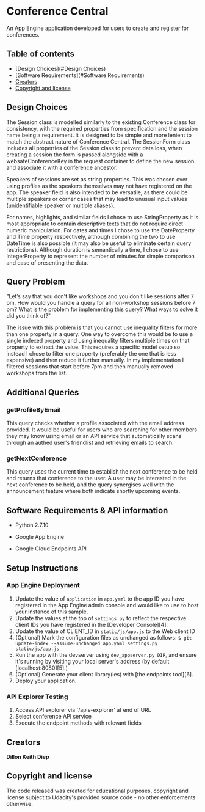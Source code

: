 # Conference Central
An App Engine application developed for users to create and register for conferences.

## Table of contents
- [Design Choices](#Design Choices)
- [Software Requirements](#Software Requirements)
- [Creators](#creators)
- [Copyright and license](#copyright-and-license)

## Design Choices

The Session class is modelled similarly to the existing Conference class for consistency, with the required properties from specification and the session name being a requirement. It is designed to be simple and more lenient to match the abstract nature of Conference Central. The SessionForm class includes all properties of the Session class to prevent data loss, when creating a session the form is passed alongside with a websafeConferenceKey in the request container to define the new session and associate it with a conference ancestor.

Speakers of sessions are set as string properties. This was chosen over using profiles as the speakers themselves may not have registered on the app. The speaker field is also intended to be versatile, as there could be multiple speakers or corner cases that may lead to unusual input values (unidentifiable speaker or multiple aliases).

For names, highlights, and similar fields I chose to use StringProperty as it is most appropriate to contain descriptive texts that do not require direct numeric manipulation. For dates and times I chose to use the DateProperty and Time property respectively, although combining the two to use DateTime is also possible (it may also be useful to eliminate certain query restrictions). Although duration is semantically a time, I chose to use IntegerProperty to represent the number of minutes for simple comparison and ease of presenting the data.

## Query Problem

"Let’s say that you don't like workshops and you don't like sessions after 7 pm. How would you handle a query for all non-workshop sessions before 7 pm? What is the problem for implementing this query? What ways to solve it did you think of?"

The issue with this problem is that you cannot use inequality filters for more than one property in a query. One way to overcome this would be to use a single indexed property and using inequality filters multiple times on that property to extract the value. This requires a specific model setup so instead I chose to filter one property (preferably the one that is less expensive) and then reduce it further manually. In my implementation I filtered sessions that start before 7pm and then manually removed workshops from the list.

## Additional Queries

### getProfileByEmail
This query checks whether a profile associated with the email address provided. It would be useful for users who are searching for other members they may know using email or an API service that automatically scans through an authed user's friendlist and retrieving emails to search.

### getNextConference
This query uses the current time to establish the next conference to be held and returns that conference to the user. A user may be interested in the next conference to be held, and the query synergises well with the announcement feature where both indicate shortly upcoming events.

## Software Requirements & API information

- Python 2.7.10

- Google App Engine

- Google Cloud Endpoints API

## Setup Instructions

### App Engine Deployment

1. Update the value of `application` in `app.yaml` to the app ID you
   have registered in the App Engine admin console and would like to use to host
   your instance of this sample.
1. Update the values at the top of `settings.py` to
   reflect the respective client IDs you have registered in the
   [Developer Console][4].
1. Update the value of CLIENT_ID in `static/js/app.js` to the Web client ID
1. (Optional) Mark the configuration files as unchanged as follows:
   `$ git update-index --assume-unchanged app.yaml settings.py static/js/app.js`
1. Run the app with the devserver using `dev_appserver.py DIR`, and ensure it's running by visiting your local server's address (by default [localhost:8080][5].)
1. (Optional) Generate your client library(ies) with [the endpoints tool][6].
1. Deploy your application.

### API Explorer Testing
1. Access API explorer via '/apis-explorer' at end of URL
2. Select conference API service
3. Execute the endpoint methods with relevant fields

## Creators

**Dillon Keith Diep**


## Copyright and license

The code released was created for educational purposes, copyright and license subject to Udacity's provided source code - no other enforcements otherwise.
